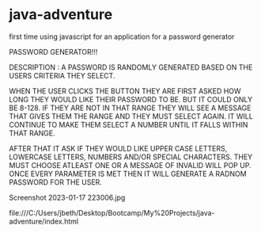 # java-adventure
first time using javascript for an application for a password generator

PASSWORD GENERATOR!!!

DESCRIPTION :
A PASSWORD IS RANDOMLY GENERATED BASED ON THE USERS CRITERIA THEY SELECT.

WHEN THE USER CLICKS THE BUTTON THEY ARE FIRST ASKED HOW LONG THEY WOULD LIKE THEIR PASSWORD TO BE. BUT IT COULD ONLY BE 8-128.
IF THEY ARE NOT IN THAT RANGE THEY WILL SEE A MESSAGE THAT GIVES THEM THE RANGE AND THEY MUST SELECT AGAIN.
IT WILL CONTINUE TO MAKE THEM SELECT A NUMBER UNTIL IT FALLS WITHIN THAT RANGE.

AFTER THAT IT ASK IF THEY WOULD LIKE UPPER CASE LETTERS, LOWERCASE LETTERS, NUMBERS AND/OR SPECIAL CHARACTERS.
THEY MUST CHOOSE ATLEAST ONE OR A MESSAGE OF INVALID WILL POP UP. ONCE EVERY PARAMETER IS MET THEN IT WILL GENERATE A RADNOM PASSWORD FOR THE USER. 


Screenshot 2023-01-17 223006.jpg

file:///C:/Users/jbeth/Desktop/Bootcamp/My%20Projects/java-adventure/index.html

